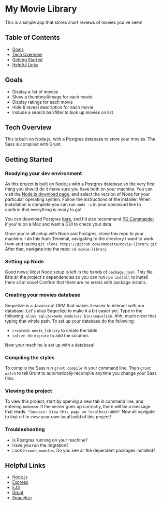 # My Movie Library

This is a simple app that stores short reviews of movies you've seen!

## Table of Contents
* [Goals](#goals)
* [Tech Overview](#tech-overview)
* [Getting Started](#getting-started)
* [Helpful Links](#helpful-links)

## Goals
* Display a list of movies 
* Show a thumbnail/image for each movie
* Display ratings for each movie
* Hide & reveal description for each movie
* Include a search bar/filter to look up movies on list 

## Tech Overview
This is built on Node.js, with a Postgres database to store your movies. The Sass is compiled with Grunt.

## Getting Started
### Readying your dev environment
As this project is built on Node.js with a Postgres database so the very first thing you should do it make sure you have both on your machine. You can visit the [Node.js download page](https://nodejs.org/en/download/), and select the version of Node for your particular operating system. Follow the instructions of the installer. When installation is complete you can run `node -v` in your command line to confirm that everything is ready to go!

You can download Postgres [here](http://www.postgresql.org/download/), and I'd also recommend [PG Commander](https://eggerapps.at/pgcommander/) if you're on a Mac and want a GUI to check your data.

Once you're all setup with Node and Postgres, clone this repo to your machine. I do this from Terminal, navigating to the directory I want to work from and typing `git clone https://github.com/smonette/movie-library.git` After that, navigate into the repo: `cd movie-library`

### Setting up Node
Good news: Most Node setup is left in the hands of `package.json`. This file lists all the project's dependencies so you can run `npm install` to install them all at once! Confirm that there are no errors with package installs.

### Creating your movies database
Sequelize is a Javascript ORM that makes it easier to interact with our database. Let's alias Sequelize to make it a bit easier yet. Type in the following: `alias sqlize=node_modules/.bin/sequelize`. Ahh, much nicer that typing that whole path. To set up your database do the following:
- `createdb movie_library` to create the table
- `sqlize db:migrate` to add the columns

Now your machine is set up with a database!

### Compiling the styles
To compile the Sass run `grunt compile` in your command line. Then `grunt watch` to tell Grunt to automatically recompile anytime you change your Sass files.

### Viewing the project
To view this project, start by opening a new tab in command line, and entering `nodemon`. If the server goes up correctly, there will be a message that reads: `"Success! View this page on localhost:4000"` Now all navigate to that url to view your own local build of this project!

### Troubleshooting
- Is Postgres running on your machine?
- Have you run the migration? 
- Look in `node_modules`. Do you see all the dependent packages installed?


## Helpful Links
* [Node.js](https://nodejs.org/en/)
* [Express](http://expressjs.com/)
* [EJS](http://www.embeddedjs.com/)
* [Grunt](http://gruntjs.com/)
* [Sequelize](http://www.sequelizejs.com)

